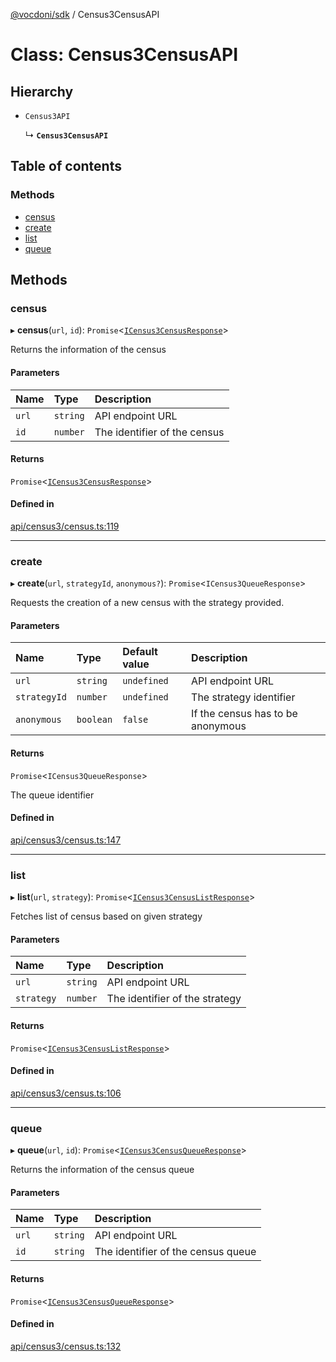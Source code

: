 [@vocdoni/sdk](/sdk) / Census3CensusAPI

# Class: Census3CensusAPI

## Hierarchy

- `Census3API`

  ↳ **`Census3CensusAPI`**

## Table of contents

### Methods

- [census](Census3CensusAPI#census)
- [create](Census3CensusAPI#create)
- [list](Census3CensusAPI#list)
- [queue](Census3CensusAPI#queue)

## Methods

### census

▸ **census**(`url`, `id`): `Promise`\<[`ICensus3CensusResponse`](../interfaces/ICensus3CensusResponse)\>

Returns the information of the census

#### Parameters

| Name | Type | Description |
| :------ | :------ | :------ |
| `url` | `string` | API endpoint URL |
| `id` | `number` | The identifier of the census |

#### Returns

`Promise`\<[`ICensus3CensusResponse`](../interfaces/ICensus3CensusResponse)\>

#### Defined in

[api/census3/census.ts:119](https://github.com/vocdoni/vocdoni-sdk/blob/c61694d51d7ca609cdc86440f23c7a75ea39ea5b/src/api/census3/census.ts#L119)

___

### create

▸ **create**(`url`, `strategyId`, `anonymous?`): `Promise`\<`ICensus3QueueResponse`\>

Requests the creation of a new census with the strategy provided.

#### Parameters

| Name | Type | Default value | Description |
| :------ | :------ | :------ | :------ |
| `url` | `string` | `undefined` | API endpoint URL |
| `strategyId` | `number` | `undefined` | The strategy identifier |
| `anonymous` | `boolean` | `false` | If the census has to be anonymous |

#### Returns

`Promise`\<`ICensus3QueueResponse`\>

The queue identifier

#### Defined in

[api/census3/census.ts:147](https://github.com/vocdoni/vocdoni-sdk/blob/c61694d51d7ca609cdc86440f23c7a75ea39ea5b/src/api/census3/census.ts#L147)

___

### list

▸ **list**(`url`, `strategy`): `Promise`\<[`ICensus3CensusListResponse`](../interfaces/ICensus3CensusListResponse)\>

Fetches list of census based on given strategy

#### Parameters

| Name | Type | Description |
| :------ | :------ | :------ |
| `url` | `string` | API endpoint URL |
| `strategy` | `number` | The identifier of the strategy |

#### Returns

`Promise`\<[`ICensus3CensusListResponse`](../interfaces/ICensus3CensusListResponse)\>

#### Defined in

[api/census3/census.ts:106](https://github.com/vocdoni/vocdoni-sdk/blob/c61694d51d7ca609cdc86440f23c7a75ea39ea5b/src/api/census3/census.ts#L106)

___

### queue

▸ **queue**(`url`, `id`): `Promise`\<[`ICensus3CensusQueueResponse`](../interfaces/ICensus3CensusQueueResponse)\>

Returns the information of the census queue

#### Parameters

| Name | Type | Description |
| :------ | :------ | :------ |
| `url` | `string` | API endpoint URL |
| `id` | `string` | The identifier of the census queue |

#### Returns

`Promise`\<[`ICensus3CensusQueueResponse`](../interfaces/ICensus3CensusQueueResponse)\>

#### Defined in

[api/census3/census.ts:132](https://github.com/vocdoni/vocdoni-sdk/blob/c61694d51d7ca609cdc86440f23c7a75ea39ea5b/src/api/census3/census.ts#L132)
